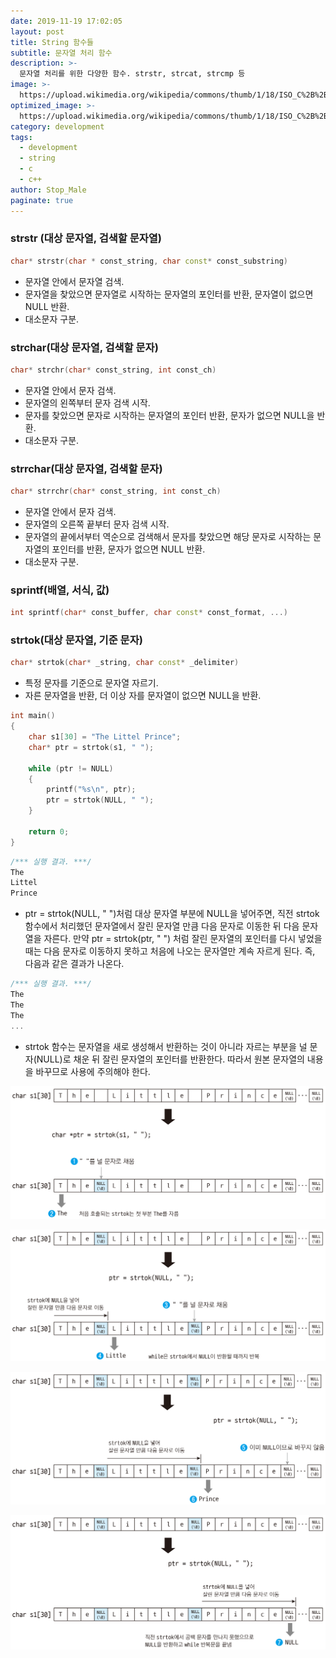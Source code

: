 ```yaml
---
date: 2019-11-19 17:02:05
layout: post
title: String 함수들
subtitle: 문자열 처리 함수
description: >-
  문자열 처리를 위한 다양한 함수. strstr, strcat, strcmp 등
image: >-
  https://upload.wikimedia.org/wikipedia/commons/thumb/1/18/ISO_C%2B%2B_Logo.svg/1200px-ISO_C%2B%2B_Logo.svg.png
optimized_image: >-
  https://upload.wikimedia.org/wikipedia/commons/thumb/1/18/ISO_C%2B%2B_Logo.svg/1200px-ISO_C%2B%2B_Logo.svg.png
category: development
tags:
  - development
  - string
  - c
  - c++
author: Stop_Male
paginate: true
---
```


### strstr (대상 문자열, 검색할 문자열)

```c++
char* strstr(char * const_string, char const* const_substring)
```

* 문자열 안에서 문자열 검색.
* 문자열을 찾았으면 문자열로 시작하는 문자열의 포인터를 반환, 문자열이 없으면 NULL 반환.
* 대소문자 구분.

### strchar(대상 문자열, 검색할 문자)

```c++
char* strchr(char* const_string, int const_ch)
```

* 문자열 안에서 문자 검색.
* 문자열의 왼쪽부터 문자 검색 시작.
* 문자를 찾았으면 문자로 시작하는 문자열의 포인터 반환, 문자가 없으면 NULL을 반환.
* 대소문자 구분.

### strrchar(대상 문자열, 검색할 문자)

```c++
char* strrchr(char* const_string, int const_ch)
```

* 문자열 안에서 문자 검색.
* 문자열의 오른쪽 끝부터 문자 검색 시작.
* 문자열의 끝에서부터 역순으로 검색해서 문자를 찾았으면 해당 문자로 시작하는 문자열의 포인터를 반환, 문자가 없으면 NULL 반환.
* 대소문자 구분.

### sprintf(배열, 서식, 값)

```c++
int sprintf(char* const_buffer, char const* const_format, ...)
```

### strtok(대상 문자열, 기준 문자)

```c++
char* strtok(char* _string, char const* _delimiter)
```

* 특정 문자를 기준으로 문자열 자르기.
* 자른 문자열을 반환, 더 이상 자를 문자열이 없으면 NULL을 반환.

```c++
int main()
{
    char s1[30] = "The Littel Prince";
    char* ptr = strtok(s1, " ");
    
    while (ptr != NULL)
    {
        printf("%s\n", ptr);
        ptr = strtok(NULL, " ");
    }
    
    return 0;
}
```

```c++
/*** 실행 결과. ***/
The
Littel
Prince
```

* ptr = strtok(NULL, " ")처럼 대상 문자열 부분에 NULL을 넣어주면, 직전 strtok 함수에서 처리했던 문자열에서 잘린 문자열 만큼 다음 문자로 이동한 뒤 다음 문자열을 자른다. 만약 ptr = strtok(ptr, " ") 처럼 잘린 문자열의 포인터를 다시 넣었을 때는 다음 문자로 이동하지 못하고 처음에 나오는 문자열만 계속 자르게 된다. 즉, 다음과 같은 결과가 나온다.

```c++
/*** 실행 결과. ***/
The
The
The
...
```

* strtok 함수는 문자열을 새로 생성해서 반환하는 것이 아니라 자르는 부분을 널 문자(NULL)로 채운 뒤 잘린 문자열의 포인터를 반환한다. 따라서 원본 문자열의 내용을 바꾸므로 사용에 주의해야 한다.

![placeholder](https://github.com/JeongJiUng/jeongjiung.github.io/blob/master/_images/unit45-1.png?raw=true)

![placeholder](https://github.com/JeongJiUng/jeongjiung.github.io/blob/master/_images/unit45-2.png?raw=true)

![placehoder](https://github.com/JeongJiUng/jeongjiung.github.io/blob/master/_images/unit45-3.png?raw=true)

![placeholder](https://github.com/JeongJiUng/jeongjiung.github.io/blob/master/_images/unit45-4.png?raw=true)

